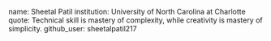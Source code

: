 name: Sheetal Patil
institution: University of North Carolina at Charlotte
quote: Technical skill is mastery of complexity, while creativity is mastery of simplicity.
github_user: sheetalpatil217
